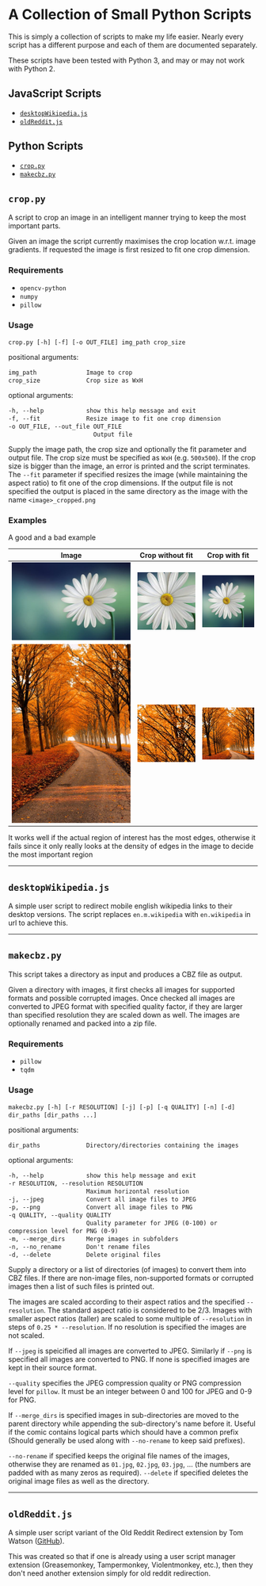 # A Collection of Small Python Scripts

This is simply a collection of scripts to make my life easier. Nearly every script has a different purpose and each of them are documented separately.

These scripts have been tested with Python 3, and may or may not work with Python 2.

## JavaScript Scripts
- [`desktopWikipedia.js`](#desktopWikipediajs)
- [`oldReddit.js`](#oldRedditjs)

## Python Scripts
- [`crop.py`](#croppy)
- [`makecbz.py`](#makecbzpy)

## `crop.py`
A script to crop an image in an intelligent manner trying to keep the most important parts.

Given an image the script currently maximises the crop location w.r.t. image gradients. If requested the image is first resized to fit one crop dimension.

### Requirements
- `opencv-python`
- `numpy`
- `pillow`

### Usage
    crop.py [-h] [-f] [-o OUT_FILE] img_path crop_size

positional arguments:

    img_path              Image to crop
    crop_size             Crop size as WxH

optional arguments:

    -h, --help            show this help message and exit
    -f, --fit             Resize image to fit one crop dimension
    -o OUT_FILE, --out_file OUT_FILE
                            Output file

Supply the image path, the crop size and optionally the fit parameter and output file. The crop size must be specified as `WxH` (e.g. `500x500`). If the crop size is bigger than the image, an error is printed and the script terminates. The `--fit` parameter if specified resizes the image (while maintaining the aspect ratio) to fit one of the crop dimensions. If the output file is not specified the output is placed in the same directory as the image with the name `<image>_cropped.png`

### Examples

A good and a bad example

Image | Crop without fit | Crop with fit
--- | --- | ---
![](examples/crop_1.jpg) | ![](examples/crop_1_out.png) | ![](examples/crop_1_out_fit.png)
![](examples/crop_2.jpg) | ![](examples/crop_2_out.png) | ![](examples/crop_2_out_fit.png)

It works well if the actual region of interest has the most edges, otherwise it fails since it only really looks at the density of edges in the image to decide the most important region

---

## `desktopWikipedia.js`
A simple user script to redirect mobile english wikipedia links to their desktop versions. The script replaces `en.m.wikipedia` with `en.wikipedia` in url to achieve this.

---

## `makecbz.py`
This script takes a directory as input and produces a CBZ file as output.

Given a directory with images, it first checks all images for supported formats and possible corrupted images. Once checked all images are converted to JPEG format with specified quality factor, if they are larger than specified resolution they are scaled down as well. The images are optionally renamed and packed into a zip file.

### Requirements
- `pillow`
- `tqdm`

### Usage
    makecbz.py [-h] [-r RESOLUTION] [-j] [-p] [-q QUALITY] [-n] [-d] dir_paths [dir_paths ...]

positional arguments:

    dir_paths             Directory/directories containing the images

optional arguments:

    -h, --help            show this help message and exit
    -r RESOLUTION, --resolution RESOLUTION
                          Maximum horizontal resolution
    -j, --jpeg            Convert all image files to JPEG
    -p, --png             Convert all image files to PNG
    -q QUALITY, --quality QUALITY
                          Quality parameter for JPEG (0-100) or compression level for PNG (0-9)
    -m, --merge_dirs      Merge images in subfolders
    -n, --no_rename       Don't rename files
    -d, --delete          Delete original files

Supply a directory or a list of directories (of images) to convert them into CBZ files. If there are non-image files, non-supported formats or corrupted images then a list of such files is printed out.

The images are scaled according to their aspect ratios and the specified `--resolution`. The standard aspect ratio is considered to be 2/3. Images with smaller aspect ratios (taller) are scaled to some multiple of `--resolution` in steps of `0.25 * --resolution`. If no resolution is specified the images are not scaled.

If `--jpeg` is speicified all images are converted to JPEG. Similarly if `--png` is specified all images are converted to PNG. If none is specified images are kept in their source format.

`--quality` specifies the JPEG compression quality or PNG compression level for `pillow`. It must be an integer between 0 and 100 for JPEG and 0-9 for PNG.

If `--merge_dirs` is specified images in sub-directories are moved to the parent directory while appending the sub-directory's name before it. Useful if the comic contains logical parts which should have a common prefix (Should generally be used along with `--no-rename` to keep said prefixes).

`--no-rename` if specified keeps the original file names of the images, otherwise they are renamed as `01.jpg`, `02.jpg`, `03.jpg`, ... (the numbers are padded with as many zeros as required). `--delete` if specified deletes the original image files as well as the directory.

---

## `oldReddit.js`
A simple user script variant of the Old Reddit Redirect extension by Tom Watson ([GitHub](https://github.com/tom-james-watson/old-reddit-redirect)).

This was created so that if one is already using a user script manager extension (Greasemonkey, Tampermonkey, Violentmonkey, etc.), then they don't need another extension simply for old reddit redirection.

